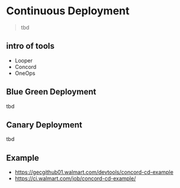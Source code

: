 # Continuous Deployment

> tbd


## intro of tools

- Looper
- Concord
- OneOps


## Blue Green Deployment

tbd


## Canary Deployment

tbd


## Example

- https://gecgithub01.walmart.com/devtools/concord-cd-example
- https://ci.walmart.com/job/concord-cd-example/

